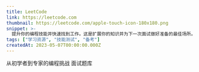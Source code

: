 ```yaml
---
title: LeetCode
link: https://leetcode.com
thumbnail: https://leetcode.com/apple-touch-icon-180x180.png
snippet: >-
  提升你的编程技能并快速找到工作。这是扩展你的知识并为下一次面试做好准备的最佳场所。
tags: ["学习资源", "技能测试", "备考"]
createdAt: 2023-05-07T00:00:00.000Z
---
```

从初学者到专家的编程挑战
面试题库